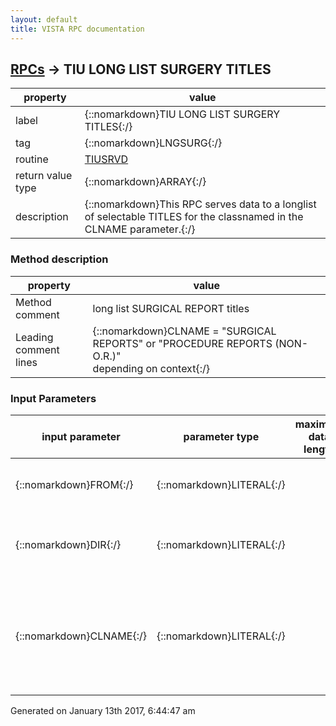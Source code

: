 ```yaml
---
layout: default
title: VISTA RPC documentation
---
```




## [RPCs](TableOfContent.md) &#8594; TIU LONG LIST SURGERY TITLES 

 property | value 
--- | --- 
 label | {::nomarkdown}TIU LONG LIST SURGERY TITLES{:/}
 tag | {::nomarkdown}LNGSURG{:/}
 routine | [TIUSRVD](http://code.osehra.org/dox/Routine_TIUSRVD_source.html)
 return value type | {::nomarkdown}ARRAY{:/}
 description | {::nomarkdown}This RPC serves data to a longlist of selectable TITLES for the classnamed in the CLNAME parameter.{:/}


### Method description

 property | value 
 --- | --- 
 Method comment | long list SURGICAL REPORT titles
 Leading comment lines | {::nomarkdown}CLNAME = "SURGICAL REPORTS" or "PROCEDURE REPORTS (NON-O.R.)"<br/>depending on context{:/}

### Input Parameters

| input parameter | parameter type | maximum data length | required | description | 
| --- | --- | --- | --- | --- | 
| {::nomarkdown}FROM{:/} | {::nomarkdown}LITERAL{:/} |  | {::nomarkdown}true{:/} | {::nomarkdown}This is the reference title from which the longlist is scrolling.{:/} | 
| {::nomarkdown}DIR{:/} | {::nomarkdown}LITERAL{:/} |  |  | {::nomarkdown}This is the direction in which the longlist is scrolling from thereference title.{:/} | 
| {::nomarkdown}CLNAME{:/} | {::nomarkdown}LITERAL{:/} |  | {::nomarkdown}true{:/} | {::nomarkdown}This is the name of the class for which titles are being presented.Allowable values are: \SURGICAL REPORTS\\PROCEDURE REPORTS (NON-O.R.)\{:/} | 




 Generated on January 13th 2017, 6:44:47 am